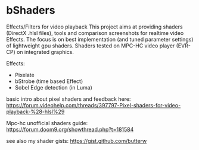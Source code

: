# bShaders
Effects/Filters for video playback 
This project aims at providing shaders (DirectX .hlsl files), tools and comparison screenshots for realtime video Effects. The focus is on best implementation (and tuned parameter settings) of lightweight gpu shaders.
Shaders tested on MPC-HC video player (EVR-CP) on integrated graphics.  

Effects:
- Pixelate
- bStrobe (time based Effect)
- Sobel Edge detection (in Luma)


basic intro about pixel shaders and feedback here:
https://forum.videohelp.com/threads/397797-Pixel-shaders-for-video-playback-%28-hlsl%29

Mpc-hc unofficial shaders guide: https://forum.doom9.org/showthread.php?t=181584

see also my shader gists: https://gist.github.com/butterw
